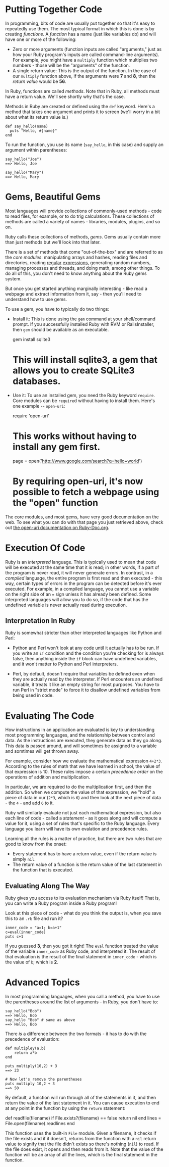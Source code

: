 # Putting Together Code

In programming, bits of code are usually put together so that it's
easy to repeatedly use them. The most typical format in which this is
done is by creating _functions_. A _function_ has a name (just like
variables do) and will have one or more of the following:

* Zero or more arguments (function inputs are called "arguments," just as how your Ruby program's inputs are called command-line arguments). For example, you might have a `multiply` function which multiplies two numbers - those will be the "arguments" of the function.
* A single return value: This is the output of the function. In the case of our `multiply` function above, if the arguments were **7** and **8**, then the _return value_ would be **56**.

In Ruby, functions are called _methods_. Note that in Ruby, all methods must have a return value. We'll see shortly why that's the case.

Methods in Ruby are created or defined using the `def` keyword. Here's a method that takes one argument and prints it to screen (we'll worry in a bit about what its return value is.)

    def say_hello(name)
      puts "Hello, #{name}"
    end

To run the function, you use its name (`say_hello`, in this case) and supply an argument within parentheses:

    say_hello("Joe")
    ==> Hello, Joe

    say_hello("Mary")
    ==> Hello, Mary

# Gems, Beautiful Gems

Most languages will provide collections of commonly-used methods - code to read files, for example, or to do trig calculations. These collections of methods are called a variety of names - libraries, modules, plugins, and so on. 

Ruby calls these collections of methods, _gems_. Gems usually contain more than just methods but we'll look into that later.

There is a set of methods that come "out-of-the-box" and are referred
to as the _core modules_: manipulating arrays and hashes, reading
files and directories, reading
[regular](http://net.tutsplus.com/tutorials/javascript-ajax/you-dont-know-anything-about-regular-expressions/)
[expressions](http://www.grymoire.com/Unix/Regular.html), generating
random numbers, managing processes and threads, and doing math, among
other things. To do all of this, you don't need to know anything about
the Ruby gems system.

But once you get started anything marginally interesting - like read a
webpage and extract information from it, say - then you'll need to
understand how to use gems.

To use a gem, you have to typically do two things:

* Install it: This is done using the `gem` command at your shell/command prompt. If you successfully installed Ruby with RVM or RailsInstaller, then `gem` should be available as an executable.

    gem install sqlite3
    # This will install sqlite3, a gem that allows you to create SQLite3 databases.

* Use it: To use an installed gem, you need the Ruby keyword `require`. Core modules can be `require`d without having to install them. Here's one example -- `open-uri`:

    require 'open-uri'
    # This works without having to install any gem first.
    page = open('http://www.google.com/search?q=hello+world')
    # By requiring open-uri, it's now possible to fetch a webpage using the "open" function

The core modules, and most gems, have very good documentation on the web. To see what you can do with that page you just retrieved above, check out [the open-uri documentation on Ruby-Doc.org](http://www.ruby-doc.org/stdlib-1.9.3/libdoc/open-uri/rdoc/OpenURI.html).

# Execution Of Code

Ruby is an _interpreted_ language. This is typically used to mean that
code will be executed at the same time that it is read; in other words, if
a part of the program is never read, it will never generate errors. In
contrast, in a _compiled_ language, the entire program is first read
and then executed - this way, certain types of errors in the program
can be detected before it's ever executed. For example, in a compiled
language, you cannot use a variable on the right side of an `=` sign
unless it has already been defined. Some interpreted languages will
allow you to do so, if the code that has the undefined variable is
never actually read during execution.

## Interpretation In Ruby

Ruby is somewhat stricter than other interpreted languages like Python and Perl:

* Python and Perl won't look at any code until it actually has to be
  run. If you write an `if` condition and the condition you're
  checking for is always false, then anything inside the `if` block can have
  undefined variables, and it won't matter to Python and Perl
  interpreters.

* Perl, by default, doesn't require that variables be defined
  even when they are actually read by the interpreter. If Perl encounters an undefined variable,
  it treats it like an empty string for most purposes. You have to run
  Perl in "strict mode" to force it to disallow undefined variables from being used in code.

# Evaluating The Code

How instructions in an application are evaluated is key to
understanding most programming languages, and the relationship between
control and data. As the instructions are executed, they generate data
as they go along. This data is passed around, and will sometimes be
assigned to a variable and somtimes will get thrown away.

For example, consider how we evaluate the mathematical expression `4+2*3`. According to the rules of math that we have learned in school, the value of that expression is 10. These rules impose a certain _precedence order_ on the operations of addition and multiplication.

In particular, we are required to do the multiplication first, and then the addition. So when we compute the value of that expression, we "hold" a piece of data in our (`2*3`, which is `6`) and then look at the next piece of data - the `4` - and add `6` to it.

Ruby will similarly evaluate not just each mathematical expression,
but also each line of code - called a _statement_ - as it goes along
and will compute a value for it, using a set of rules that's specific
to the Ruby language. Every language you learn will have its own
evalation and precedence rules.

Learning all the rules is a matter of practice, but there are two rules that are good to know from the onset:

* Every statement has to have a return value, even if the return value is simply `nil`.
* The return value of a function is the return value of the last statement in the function that is executed.

## Evaluating Along The Way

Ruby gives you access to its evaluation mechanism via Ruby itself! That is, you can write a Ruby program inside a Ruby program!

Look at this piece of code - what do you think the output is, when you save this to an `.rb` file and run it?

    inner_code = "a=1; b=a+1"
    c=eval(inner_code)
    puts c+1

If you guessed **3**, then you got it right! The `eval` function treated the value of the variable `inner_code` as Ruby code, and interpreted it. The result of that evaluation is the result of the final statement in `inner_code` - which is the value of `b`; which is **2**.

# Advanced Topics

In most programming languages, when you call a method, you have to use the parentheses around the list of arguments - in Ruby, you don't have to:

    say_hello("Bob")
    ==> Hello, Bob
    say_hello "Bob" # same as above
    ==> Hello, Bob 

There _is_ a difference between the two formats - it has to do with the precedence of evaluation:

    def multipley(a,b)
        return a*b
    end
 
    puts multiply(10,2) + 3
    ==> 23
 
    # Now let's remove the parentheses
    puts multiply 10,2 + 3
    ==> 50
 
By default, a function will run through all of the statements in it, and then return the value of the last statement in it. You can cause execution to end at any point in the function by using the `return` statement:

   def readfile(filename)
       if File.exists?(filename) == false
          return nil
       end
       lines = File.open(filename).readlines
   end

This function uses the built-in `File` module. Given a filename, it
checks if the file exists and if it doesn't, returns from the function
with a `nil` return value to signify that the file didn't exists so
there's nothing (`nil`) to read. If the file does exist, it opens and
then reads from it. Note that the value of the function will be an
array of all the lines, which is the final statement in the function.
